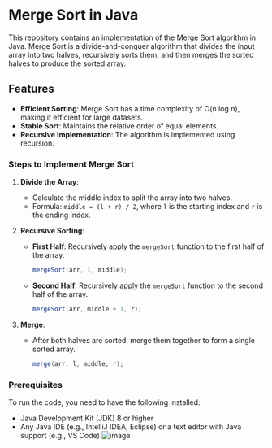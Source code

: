 # Merge Sort in Java

This repository contains an implementation of the Merge Sort algorithm in Java. Merge Sort is a divide-and-conquer algorithm that divides the input array into two halves, recursively sorts them, and then merges the sorted halves to produce the sorted array.

## Features

- **Efficient Sorting**: Merge Sort has a time complexity of O(n log n), making it efficient for large datasets.
- **Stable Sort**: Maintains the relative order of equal elements.
- **Recursive Implementation**: The algorithm is implemented using recursion.

### Steps to Implement Merge Sort

1. **Divide the Array**:
   - Calculate the middle index to split the array into two halves.
   - Formula: `middle = (l + r) / 2`, where `l` is the starting index and `r` is the ending index.

2. **Recursive Sorting**:
   - **First Half**: Recursively apply the `mergeSort` function to the first half of the array.
     ```java
     mergeSort(arr, l, middle);
     ```
   - **Second Half**: Recursively apply the `mergeSort` function to the second half of the array.
     ```java
     mergeSort(arr, middle + 1, r);
     ```

3. **Merge**:
   - After both halves are sorted, merge them together to form a single sorted array.
     ```java
     merge(arr, l, middle, r);
     ```

### Prerequisites

To run the code, you need to have the following installed:

- Java Development Kit (JDK) 8 or higher
- Any Java IDE (e.g., IntelliJ IDEA, Eclipse) or a text editor with Java support (e.g., VS Code)
![image](https://github.com/user-attachments/assets/542f7e1c-b49b-4304-abb4-3a9a0a737189)
